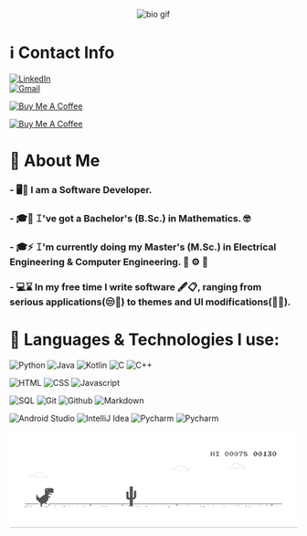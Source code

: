 
<p  align="center">
<img src="https://github.com/ChristosBouronikos/ChristosBouronikos/blob/master/bio.gif" alt="bio gif" width="600" >

# ℹ️ Contact Info

<!--
[ ![Linkedin Badge](https://img.shields.io/badge/-Christos%20Bouronikos-blue?style=flat-square&logo=Linkedin&logoColor=white&link=https://www.linkedin.com/in/christosbouronikos/)](https://www.linkedin.com/in/christosbouronikos/)
[![Gmail Badge](https://img.shields.io/badge/-chrisbouronikos@gmail.com-c14438?style=flat-square&logo=Gmail&logoColor=white&link=mailto:chrisbouronikos@gmail.com)](mailto:chrisbouronikos@gmail.com)
-->


<div class="row">
  <div class="column">
<a href="https://www.linkedin.com/in/christosbouronikos">
    <img src="https://img.shields.io/badge/-Christos%20Bouronikos-blue?style=flat-square&logo=Linkedin&logoColor=white" alt="LinkedIn" width="200" height="29" />
</a>  
</div>
  
  <div class="column">
<a href="mailto:chrisbouronikos@gmail.com">
    <img src="https://img.shields.io/badge/-chrisbouronikos@gmail.com-c14438?style=flat-square&logo=Gmail&logoColor=white" alt="Gmail" width="270" height="29" />
</a>
</div>
</div>

<a href="https://www.buymeacoffee.com/chrisbouronikos" target="_blank"><img src="https://cdn.buymeacoffee.com/buttons/default-orange.png" alt="Buy Me A Coffee" width="200" height="50"></a>

<a href="https://paypal.me/christosbouronikos" target="_blank"><img src="https://upload.wikimedia.org/wikipedia/commons/thumb/b/b5/PayPal.svg/1920px-PayPal.svg.png" alt="Buy Me A Coffee" width="180" height="50"></a>


# :book: About Me

### - 🖥🤯 **I am a Software Developer.**
### - 🎓📐 **𝙸've got a Bachelor's (B.Sc.) in Mathematics. 🤓**
### - 🎓⚡ **𝙸'm currently doing my Master's (M.Sc.) in Electrical Engineering & Computer Engineering. 🔌 ⚙️ 🔋**
### - 💻⌛ **In my free time I write software 🖋️📋, ranging from serious applications(😒📱) to themes and UI modifications(🎀🔆).**

# 📝 Languages & Technologies I use:

![Python](https://img.shields.io/badge/python%20-%2314354C.svg?&style=for-the-badge&logo=python&logoColor=white)
![Java](https://img.shields.io/badge/java-%23ED8B00.svg?&style=for-the-badge&logo=java&logoColor=white)
![Kotlin](https://img.shields.io/badge/kotlin-%230095D5.svg?&style=for-the-badge&logo=kotlin&logoColor=white)
![C](https://img.shields.io/badge/c%20-%2300599C.svg?&style=for-the-badge&logo=c&logoColor=white)
![C++](https://img.shields.io/badge/c++%20-%2300599C.svg?&style=for-the-badge&logo=c%2B%2B&ogoColor=white)

![HTML](https://img.shields.io/badge/html5%20-%23E34F26.svg?&style=for-the-badge&logo=html5&logoColor=white)
![CSS](https://img.shields.io/badge/css3%20-%231572B6.svg?&style=for-the-badge&logo=css3&logoColor=white)
![Javascript](https://img.shields.io/badge/javascript%20-%23323330.svg?&style=for-the-badge&logo=javascript&logoColor=%23F7DF1E)

![SQL](https://img.shields.io/badge/postgres-%23316192.svg?&style=for-the-badge&logo=postgresql&logoColor=white)
![Git](https://img.shields.io/badge/git%20-%23F05033.svg?&style=for-the-badge&logo=git&logoColor=white)
![Github](https://img.shields.io/badge/github%20-%23121011.svg?&style=for-the-badge&logo=github&logoColor=white)
![Markdown](https://img.shields.io/badge/markdown-%23000000.svg?&style=for-the-badge&logo=markdown&logoColor=white)


<div>
    <img src="https://upload.wikimedia.org/wikipedia/commons/3/34/Android_Studio_icon.svg" alt="Android Studio" width="80"/>
    <img src="https://upload.wikimedia.org/wikipedia/commons/d/d5/IntelliJ_IDEA_Logo.svg" alt="IntelliJ Idea" width="80">
    <img src="https://upload.wikimedia.org/wikipedia/commons/a/a1/PyCharm_Logo.svg" alt="Pycharm" width="80">
    <img src="https://user-images.githubusercontent.com/674621/71187801-14e60a80-2280-11ea-94c9-e56576f76baf.png" alt="Pycharm" width="80">
</div>

![dino](https://github.com/ChristosBouronikos/ChristosBouronikos/blob/master/dino.gif)


<!--
**ChristosBouronikos/ChristosBouronikos** is a ✨ _special_ ✨ repository because its `README.md` (this file) appears on your GitHub profile.

Here are some ideas to get you started:

- 🔭 I’m currently working on ...
- 🌱 I’m currently learning ...
- 👯 I’m looking to collaborate on ...
- 🤔 I’m looking for help with ...
- 💬 Ask me about ...
- 📫 How to reach me: ...
- 😄 Pronouns: ...
- ⚡ Fun fact: ...
-->
